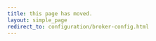 ```yaml
---
title: this page has moved.
layout: simple_page
redirect_to: configuration/broker-config.html
---
```

